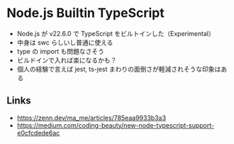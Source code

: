 # Node.js Builtin TypeScript
- Node.js が v22.6.0 で TypeScript をビルトインした（Experimental）
- 中身は swc らしいし普通に使える
- type の import も問題なさそう
- ビルドインで入れば楽になるかも？
- 個人の経験で言えば jest, ts-jest まわりの面倒さが軽減されそうな印象はある

## Links
- https://zenn.dev/ma_me/articles/785eaa9933b3a3
- https://medium.com/coding-beauty/new-node-typescript-support-e0cfcdede6ac
